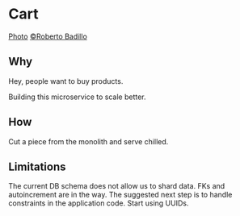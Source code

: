 Cart
====
[Photo](https://www.flickr.com/photos/rmb808/13301196764) [©Roberto Badillo](https://www.flickr.com/photos/rmb808)

## Why
Hey, people want to buy products.

Building this microservice to scale better.

## How
Cut a piece from the monolith and serve chilled.

## Limitations
The current DB schema does not allow us to shard data. FKs and autoincrement are in the way.
The suggested next step is to handle constraints in the application code. Start using UUIDs.
